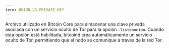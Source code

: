 ```yaml
---
term: ONION_V3_PRIVATE_KEY
---
```


Archivo utilizado en Bitcoin Core para almacenar una clave privada asociada con un servicio oculto de Tor para la opción `-listenonion`. Cuando esta opción está habilitada, bitcoind crea automáticamente un servicio oculto de Tor, permitiendo que el nodo se comunique a través de la red Tor.